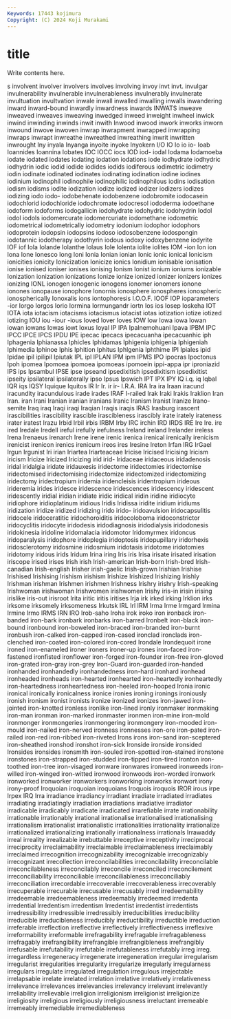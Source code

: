 ```yaml
---
Keywords: 17443 kojimura
Copyright: (C) 2024 Koji Murakami
---
```


# title

Write contents here.



s involvent
involver involvers involves involving invoy invt invt. invulgar invulnerability invulnerable
invulnerableness invulnerably invulnerate invultuation invultvation inwale inwall inwalled inwalling inwalls
inwandering inward inward-bound inwardly inwardness inwards INWATS inweave inweaved inweaves
inweaving inwedged inweed inweight inwheel inwick inwind inwinding inwinds inwit
inwith Inwood inwood inwork inworks inworn inwound inwove inwoven inwrap
inwrapment inwrapped inwrapping inwraps inwrapt inwreathe inwreathed inwreathing inwrit inwritten
inwrought Iny inyala Inyanga inyoite inyoke Inyokern I/O IO Io
io io- Ioab Ioannides Ioannina Iobates IOC IOCC iocs IOD
iod- iodal Iodama Iodamoeba iodate iodated iodates iodating iodation iodations
iode iodhydrate iodhydric iodhydrin iodic iodid iodide iodides iodids iodiferous
iodimetric iodimetry iodin iodinate iodinated iodinates iodinating iodination iodine iodines
iodinium iodinophil iodinophile iodinophilic iodinophilous iodins iodisation iodism iodisms iodite
iodization iodize iodized iodizer iodizers iodizes iodizing iodo iodo- iodobehenate
iodobenzene iodobromite iodocasein iodochlorid iodochloride iodochromate iodocresol iododerma iodoethane iodoform
iodoforms iodogallicin iodohydrate iodohydric iodohydrin Iodol iodol iodols iodomercurate iodomercuriate
iodomethane iodometric iodometrical iodometrically iodometry iodonium iodophor iodophors iodoprotein iodopsin
iodopsins iodoso iodosobenzene iodospongin iodotannic iodotherapy iodothyrin iodous iodoxy iodoxybenzene
iodyrite IOF iof Iola Iolande Iolanthe Iolaus Iole Iolenta iolite
iolites IOM -ion Ion ion Iona Ione Ionesco Iong Ioni
Ionia Ionian ionian Ionic ionic ionical Ionicism ionicities ionicity Ionicization
Ionicize ionics Ionidium ionisable ionisation ionise ionised ioniser ionises ionising
Ionism Ionist ionium ioniums ionizable Ionization ionization ionizations Ionize ionize
ionized ionizer ionizers ionizes ionizing IONL ionogen ionogenic ionogens ionomer
ionomers ionone ionones ionopause ionophore Ionornis ionosphere ionospheres ionospheric ionospherically
Ionoxalis ions iontophoresis I.O.O.F. IOOF IOP ioparameters -ior Iorgo Iorgos
Iorio Iormina Iormungandr iortn Ios ios Iosep Ioskeha IOT IOTA
iota iotacism iotacisms iotacismus iotacist iotas iotization iotize iotized iotizing
IOU iou -iour -ious Ioved Iover Ioves IOW Iow Iowa
iowa Iowan iowan iowans Iowas iowt Ioxus Ioyal IP IPA
Ipalnemohuani Ipava IPBM IPC IPCC IPCE IPCS IPDU IPE ipecac
ipecacs ipecacuanha ipecacuanhic iph Iphagenia Iphianassa Iphicles Iphidamas Iphigenia iphigenia
Iphigeniah Iphimedia Iphinoe Iphis Iphition Iphitus Iphlgenia Iphthime IPI Ipiales
ipid Ipidae ipil ipilipil Ipiutak IPL ipl IPLAN IPM ipm
IPMS IPO ipocras Ipoctonus Ipoh ipomea Ipomoea ipomoea ipomoeas ipomoein
ippi-appa ipr iproniazid IPS ips Ipsambul IPSE ipse ipseand ipsedixitish
ipsedixitism ipsedixitist ipseity ipsilateral ipsilaterally ipso Ipsus Ipswich IPT IPX
IPY IQ i.q. iq Iqbal IQR iqs IQSY Iquique Iquitos
IR Ir Ir. ir ir- I.R.A. IRA Ira ira Iraan
iracund iracundity iracundulous irade irades IRAF I-railed Irak Iraki Irakis
Iraklion Iran Iran. iran Irani Iranian iranian iranians Iranic Iranism
Iranist Iranize Irano-semite Iraq iraq Iraqi iraqi Iraqian Iraqis iraqis
IRAS Irasburg irascent irascibilities irascibility irascible irascibleness irascibly irate irately
irateness irater iratest Irazu Irbid Irbil irbis IRBM Irby IRC
irchin IRD IRDS IRE Ire Ire. ire ired Iredale Iredell
ireful irefully irefulness Ireland ireland Irelander ireless Irena Irenaeus irenarch
Irene irene irenic irenica irenical irenically irenicism irenicist irenicon irenics
irenicum ireos ires Iresine Ireton Irfan IRG IrGael Irgun Irgunist
Iri irian Iriartea Iriarteaceae Iricise Iricised Iricising Iricism iricism Iricize
Iricized Iricizing irid irid- Iridaceae iridaceous iridadenosis iridal iridalgia iridate
iridauxesis iridectome iridectomies iridectomise iridectomised iridectomising iridectomize iridectomized iridectomizing iridectomy
iridectropium iridemia iridencleisis iridentropium irideous irideremia irides iridesce iridescence iridescences
iridescency iridescent iridescently iridial iridian iridiate iridic iridical iridin iridine
iridiocyte iridiophore iridioplatinum iridious Iridis Iridissa iridite iridium iridiums iridization
iridize iridized iridizing irido irido- iridoavulsion iridocapsulitis iridocele iridoceratitic iridochoroiditis
iridocoloboma iridoconstrictor iridocyclitis iridocyte iridodesis iridodiagnosis iridodialysis iridodonesis iridokinesia iridoline
iridomalacia iridomotor Iridomyrmex iridoncus iridoparalysis iridophore iridoplegia iridoptosis iridopupillary iridorhexis
iridosclerotomy iridosmine iridosmium iridotasis iridotome iridotomies iridotomy iridous irids Iridum
Irina iring Iris iris Irisa irisate irisated irisation iriscope irised
irises Irish irish Irish-american Irish-born Irish-bred Irish-canadian Irish-english Irisher irish-gaelic
Irish-grown Irishian Irishise Irishised Irishising Irishism irishism Irishize Irishized Irishizing
Irishly Irishman irishman Irishmen irishmen Irishness Irishry irishry Irish-speaking Irishwoman
irishwoman Irishwomen irishwomen Irishy iris-in irisin irising irislike iris-out irisroot
Irita iritic iritis iritises Irja irk irked irking Irklion irks
irksome irksomely irksomeness Irkutsk IRL Irl IRM Irma Irme Irmgard
Irmina Irmine Irmo IRMS IRN IRO Irob-saho Iroha irok iroko
iron ironback iron-banded iron-bark ironbark ironbarks iron-barred Ironbelt iron-black iron-bound
ironbound iron-boweled iron-braced iron-branded iron-burnt ironbush iron-calked iron-capped iron-cased ironclad
ironclads iron-clenched iron-coated iron-colored iron-cored Irondale Irondequoit irone ironed iron-enameled
ironer ironers ironer-up irones iron-faced iron-fastened ironfisted ironflower iron-forged iron-founder
iron-free iron-gloved iron-grated iron-gray iron-grey Iron-Guard iron-guarded iron-handed ironhanded ironhandedly
ironhandedness iron-hard ironhard ironhead ironheaded ironheads iron-hearted ironhearted iron-heartedly ironheartedly
iron-heartedness ironheartedness iron-heeled iron-hooped Ironia ironic ironical ironically ironicalness ironice
ironies ironing ironings ironiously ironish ironism ironist ironists ironize ironized
ironizes iron-jawed iron-jointed iron-knotted ironless ironlike iron-lined ironly ironmaker ironmaking
iron-man ironman iron-marked ironmaster ironmen iron-mine iron-mold ironmonger ironmongeries ironmongering
ironmongery iron-mooded iron-mould iron-nailed iron-nerved ironness ironnesses iron-ore iron-pated iron-railed
iron-red iron-ribbed iron-riveted Irons irons iron-sand iron-sceptered iron-sheathed ironshod ironshot
iron-sick Ironside ironside ironsided Ironsides ironsides ironsmith iron-souled iron-spotted iron-stained
ironstone ironstones iron-strapped iron-studded iron-tipped iron-tired Ironton iron-toothed iron-tree iron-visaged
ironware ironwares ironweed ironweeds iron-willed iron-winged iron-witted ironwood ironwoods iron-worded
ironwork ironworked ironworker ironworkers ironworking ironworks ironwort irony irony-proof Iroquoian
iroquoian iroquoians Iroquois iroquois IROR irous irpe Irpex IRQ Irra
irradiance irradiancy irradiant irradiate irradiated irradiates irradiating irradiatingly irradiation irradiations
irradiative irradiator irradicable irradicably irradicate irradicated irrarefiable irrate irrationability irrationable
irrationably irrational irrationalise irrationalised irrationalising irrationalism irrationalist irrationalistic irrationalities irrationality
irrationalize irrationalized irrationalizing irrationally irrationalness irrationals Irrawaddy irreal irreality irrealizable
irrebuttable irreceptive irreceptivity irreciprocal irreciprocity irreclaimability irreclaimable irreclaimableness irreclaimably irreclaimed
irrecognition irrecognizability irrecognizable irrecognizably irrecognizant irrecollection irreconcilabilities irreconcilability irreconcilable irreconcilableness
irreconcilably irreconcile irreconciled irreconcilement irreconciliability irreconciliable irreconciliableness irreconciliably irreconciliation irrecordable
irrecoverable irrecoverableness irrecoverably irrecuperable irrecurable irrecusable irrecusably irred irredeemability irredeemable
irredeemableness irredeemably irredeemed irredenta irredential Irredentism irredentism Irredentist irredentist irredentists
irredressibility irredressible irredressibly irreducibilities irreducibility irreducible irreducibleness irreducibly irreductibility irreductible
irreduction irreferable irreflection irreflective irreflectively irreflectiveness irreflexive irreformability irreformable irrefragability
irrefragable irrefragableness irrefragably irrefrangibility irrefrangible irrefrangibleness irrefrangibly irrefusable irrefutability irrefutable
irrefutableness irrefutably irreg irreg. irregardless irregeneracy irregenerate irregeneration irregular irregularism
irregularist irregularities irregularity irregularize irregularly irregularness irregulars irregulate irregulated irregulation
irregulous irrejectable irrelapsable irrelate irrelated irrelation irrelative irrelatively irrelativeness irrelevance
irrelevances irrelevancies irrelevancy irrelevant irrelevantly irreliability irrelievable irreligion irreligionism irreligionist
irreligionize irreligiosity irreligious irreligiously irreligiousness irreluctant irremeable irremeably irremediable irremediableness
